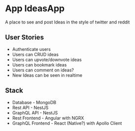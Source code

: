 # App IdeasApp
A place to see and post Ideas in the style of twitter and reddit

## User Stories

- Authenticate users
- Users can CRUD ideas
- Users can upvote/downvote ideas
- Users can bookmark ideas
- Users can comment on ideas?
- New Ideas can be seen in realtime

## Stack

- Database - MongoDB
- Rest API - NestJS
- GraphQL API - NestJS
- Rest Frontend - Angular with NGRX
- GraphQL Frontend - React (Native?) with Apollo Client

